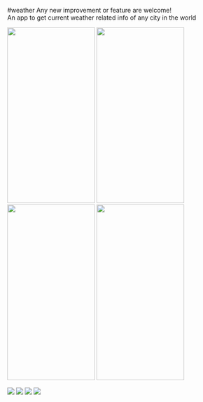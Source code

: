 #weather
Any new improvement or feature are welcome!       
An app to get current weather related info of any city in the world

<img src="images/Screenshot_2024-06-07-16-11-04-848_com.example.weather.jpg" width = "200" height= "400">
<img src="images/Screenshot_2024-06-07-16-11-18-053_com.example.weather.jpg" width = "200" height= "400">
<img src="images/Screenshot_2024-06-07-16-11-25-600_com.example.weather.jpg" width = "200" height= "400">
<img src="images/Screenshot_2024-06-07-16-11-33-706_com.example.weather.jpg" width = "200" height= "400">

![](images/filename%20Screenshot_2024-06-07-16-11-04-848_com.example.weather.jpg)
![](images/filename%20Screenshot_2024-06-07-16-11-18-053_com.example.weather.jpg)
![](images/filename%20Screenshot_2024-06-07-16-11-25-600_com.example.weather.jpg)
![](images/filename%20Screenshot_2024-06-07-16-11-33-706_com.example.weather.jpg)
